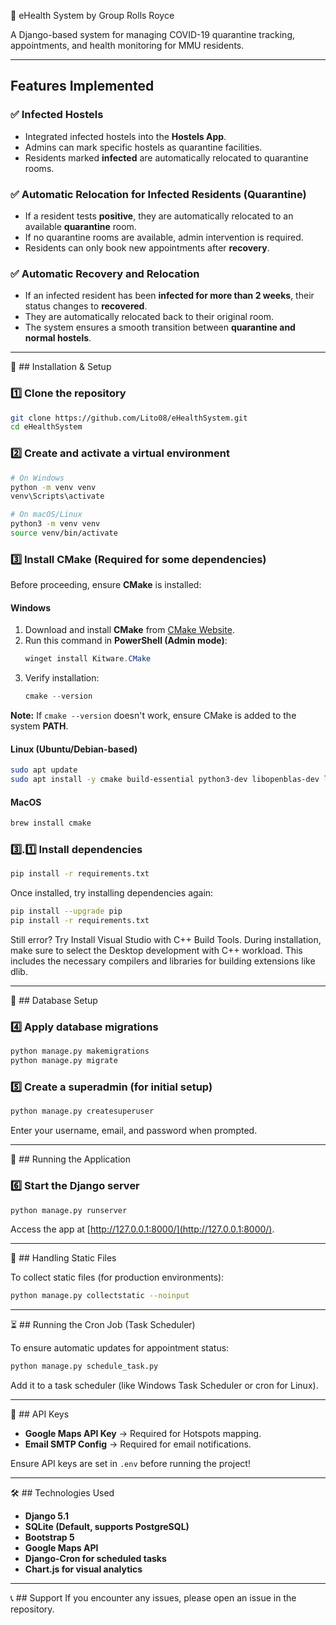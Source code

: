 📌 eHealth System by Group Rolls Royce

A Django-based system for managing COVID-19 quarantine tracking, appointments, and health monitoring for MMU residents.

---

## Features Implemented

### ✅ Infected Hostels
- Integrated infected hostels into the **Hostels App**.
- Admins can mark specific hostels as quarantine facilities.
- Residents marked **infected** are automatically relocated to quarantine rooms.

### ✅ Automatic Relocation for Infected Residents (Quarantine)
- If a resident tests **positive**, they are automatically relocated to an available **quarantine** room.
- If no quarantine rooms are available, admin intervention is required.
- Residents can only book new appointments after **recovery**.

### ✅ Automatic Recovery and Relocation
- If an infected resident has been **infected for more than 2 weeks**, their status changes to **recovered**.
- They are automatically relocated back to their original room.
- The system ensures a smooth transition between **quarantine and normal hostels**.

---

🤟 ## Installation & Setup

### 1️⃣ Clone the repository
```bash
git clone https://github.com/Lito08/eHealthSystem.git
cd eHealthSystem
```

### 2️⃣ Create and activate a virtual environment
```bash
# On Windows
python -m venv venv
venv\Scripts\activate

# On macOS/Linux
python3 -m venv venv
source venv/bin/activate
```

### 3️⃣ Install CMake (Required for some dependencies)

Before proceeding, ensure **CMake** is installed:

#### **Windows**
1. Download and install **CMake** from [CMake Website](https://cmake.org/download/).
2. Run this command in **PowerShell (Admin mode)**:
   ```powershell
   winget install Kitware.CMake
   ```
3. Verify installation:
   ```powershell
   cmake --version
   ```

**Note:** If `cmake --version` doesn't work, ensure CMake is added to the system **PATH**.

#### **Linux (Ubuntu/Debian-based)**
```bash
sudo apt update
sudo apt install -y cmake build-essential python3-dev libopenblas-dev liblapack-dev libx11-dev
```

#### **MacOS**
```bash
brew install cmake
```

### 3️⃣.1️⃣ Install dependencies
```bash
pip install -r requirements.txt
```

Once installed, try installing dependencies again:
```bash
pip install --upgrade pip
pip install -r requirements.txt
```

Still error?
Try Install Visual Studio with C++ Build Tools.
During installation, make sure to select the Desktop development with C++ workload. This includes the necessary compilers and libraries for building extensions like dlib.

---

🏢 ## Database Setup

### 4️⃣ Apply database migrations
```bash
python manage.py makemigrations
python manage.py migrate
```

### 5️⃣ Create a superadmin (for initial setup)
```bash
python manage.py createsuperuser
```
Enter your username, email, and password when prompted.

---

🚀 ## Running the Application

### 6️⃣ Start the Django server
```bash
python manage.py runserver
```
Access the app at [http://127.0.0.1:8000/](http://127.0.0.1:8000/).

---

📝 ## Handling Static Files

To collect static files (for production environments):
```bash
python manage.py collectstatic --noinput
```

---

⏳ ## Running the Cron Job (Task Scheduler)

To ensure automatic updates for appointment status:
```bash
python manage.py schedule_task.py
```
Add it to a task scheduler (like Windows Task Scheduler or cron for Linux).

---

🔑 ## API Keys
- **Google Maps API Key** → Required for Hotspots mapping.
- **Email SMTP Config** → Required for email notifications.

Ensure API keys are set in `.env` before running the project!

---

🛠 ## Technologies Used
- **Django 5.1**
- **SQLite (Default, supports PostgreSQL)**
- **Bootstrap 5**
- **Google Maps API**
- **Django-Cron for scheduled tasks**
- **Chart.js for visual analytics**

---

📞 ## Support
If you encounter any issues, please open an issue in the repository.


